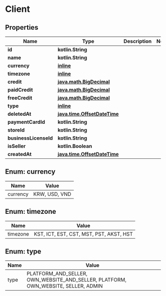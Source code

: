 
# Client

## Properties
Name | Type | Description | Notes
------------ | ------------- | ------------- | -------------
**id** | **kotlin.String** |  | 
**name** | **kotlin.String** |  | 
**currency** | [**inline**](#Currency) |  | 
**timezone** | [**inline**](#Timezone) |  | 
**credit** | [**java.math.BigDecimal**](java.math.BigDecimal.md) |  | 
**paidCredit** | [**java.math.BigDecimal**](java.math.BigDecimal.md) |  | 
**freeCredit** | [**java.math.BigDecimal**](java.math.BigDecimal.md) |  | 
**type** | [**inline**](#Type) |  | 
**deletedAt** | [**java.time.OffsetDateTime**](java.time.OffsetDateTime.md) |  | 
**paymentCardId** | **kotlin.String** |  | 
**storeId** | **kotlin.String** |  | 
**businessLicenseId** | **kotlin.String** |  | 
**isSeller** | **kotlin.Boolean** |  | 
**createdAt** | [**java.time.OffsetDateTime**](java.time.OffsetDateTime.md) |  | 


<a id="Currency"></a>
## Enum: currency
Name | Value
---- | -----
currency | KRW, USD, VND


<a id="Timezone"></a>
## Enum: timezone
Name | Value
---- | -----
timezone | KST, ICT, EST, CST, MST, PST, AKST, HST


<a id="Type"></a>
## Enum: type
Name | Value
---- | -----
type | PLATFORM_AND_SELLER, OWN_WEBSITE_AND_SELLER, PLATFORM, OWN_WEBSITE, SELLER, ADMIN



